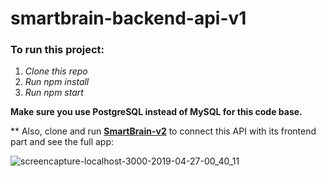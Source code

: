 # smartbrain-backend-api-v1

### To run this project:

1. *Clone this repo*
2. *Run npm install*
3. *Run npm start*

**Make sure you use PostgreSQL instead of MySQL for this code base.**

** Also, clone and run **[SmartBrain-v2](https://github.com/MalihaKabir/SmartBrain-v2)** to connect this API with its frontend part and see the full app:

![screencapture-localhost-3000-2019-04-27-00_40_11](https://user-images.githubusercontent.com/43598622/56923892-7a1c9e00-6aed-11e9-9bad-324a42949b69.jpg)
